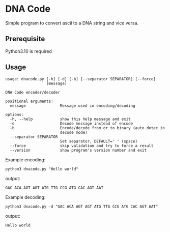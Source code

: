 # DNA Code

Simple program to convert ascii to a DNA string and vice versa.

## Prerequisite

Python3.10 is required

## Usage
```
usage: dnacode.py [-h] [-d] [-b] [--separator SEPARATOR] [--force]
                  [message]

DNA Code encoder/decoder

positional arguments:
  message               Message used in encoding/decoding

options:
  -h, --help            show this help message and exit
  -d                    Decode message instead of encode
  -b                    Encode/decode from or to binary (auto detec in
                        decode mode)
  --separator SEPARATOR
                        Set separator, DEFAULT=' ' (space)
  --force               skip validation and try to force a result
  --version             show program's version number and exit
```

Example encoding:

`python3 dnacode.py "Hello world"`

output:

`GAC ACA AGT AGT ATG TTG CCG ATG CAC AGT AAT`


Example decoding:

`python3 dnacode.py -d "GAC ACA AGT AGT ATG TTG CCG ATG CAC AGT AAT"`

output:

`Hello world`
